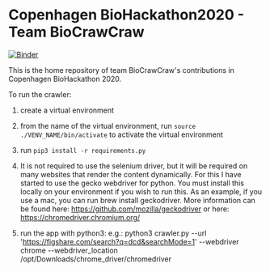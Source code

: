 # Copenhagen BioHackathon2020 - Team BioCrawCraw
[![Binder](https://mybinder.org/badge_logo.svg)](https://mybinder.org/v2/gh/ljmesi/Copenhagen_BioHackathon2020/master?filepath=Select_Covid-19_data.ipynb)

This is the home repository of team BioCrawCraw's contributions in Copenhagen BioHackathon 2020.

To run the crawler:
1) create a virtual environment
2) from the name of the virtual environment, run `source ./VENV_NAME/bin/activate` to activate the virtual environment
3) run `pip3 install -r requirements.py`

5) It is not required to use the selenium driver, but it will be required on many websites that render the content dynamically. For this I have started to use the gecko webdriver for python. You must install this locally on your environment if you wish to run this. As an example, if you use a mac, you can run brew install geckodriver. More information can be found here: https://github.com/mozilla/geckodriver
 or here: https://chromedriver.chromium.org/

4) run the app with python3: e.g.: python3 crawler.py --url 'https://figshare.com/search?q=dcd&searchMode=1' --webdriver chrome --webdriver_location /opt/Downloads/chrome_driver/chromedriver

